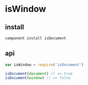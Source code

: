# isWindow

## install

```bash
component install isDocument
```

## api

```js
var isWindow = require('isDocument')

isDocument(document) // => true
isDocument(window) // => false
```